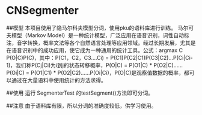 # CNSegmenter

##模型
本项目使用了隐马尔科夫模型分词，使用pku的语料库进行训练。
马尔可夫模型（Markov Model）是一种统计模型，广泛应用在语音识别，词性自动标注，音字转换，概率文法等各个自然语言处理等应用领域。经过长期发展，尤其是在语音识别中的成功应用，使它成为一种通用的统计工具。公式：argmax C P(O|C)P(C)，其中：P(C1，C2，C3….Ci) = P(C1)P(C2|C1)P(C3|C2)…P(Ci|Ci-1)，我们称P(Cj|Ci)为i到j的状态转移概率，P(O|C) = P(O1|C) * P(O2|C)……P(Oi|C) = P(O1|C1) * P(O2|C2)……P(Oi|Ci)，P(O|C)是观察值数据的概率，都可以通过在大量语料中使用统计的方法求得。

##使用
运行 SegmenterTest 的testSegment()方法即可分词。

##注意
由于语料库有限，所以分词的准确度较低，供学习使用。
